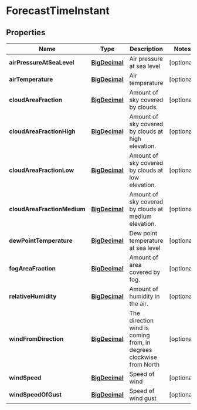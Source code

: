 

# ForecastTimeInstant

## Properties

Name | Type | Description | Notes
------------ | ------------- | ------------- | -------------
**airPressureAtSeaLevel** | [**BigDecimal**](BigDecimal.md) | Air pressure at sea level |  [optional]
**airTemperature** | [**BigDecimal**](BigDecimal.md) | Air temperature |  [optional]
**cloudAreaFraction** | [**BigDecimal**](BigDecimal.md) | Amount of sky covered by clouds. |  [optional]
**cloudAreaFractionHigh** | [**BigDecimal**](BigDecimal.md) | Amount of sky covered by clouds at high elevation. |  [optional]
**cloudAreaFractionLow** | [**BigDecimal**](BigDecimal.md) | Amount of sky covered by clouds at low elevation. |  [optional]
**cloudAreaFractionMedium** | [**BigDecimal**](BigDecimal.md) | Amount of sky covered by clouds at medium elevation. |  [optional]
**dewPointTemperature** | [**BigDecimal**](BigDecimal.md) | Dew point temperature at sea level |  [optional]
**fogAreaFraction** | [**BigDecimal**](BigDecimal.md) | Amount of area covered by fog. |  [optional]
**relativeHumidity** | [**BigDecimal**](BigDecimal.md) | Amount of humidity in the air. |  [optional]
**windFromDirection** | [**BigDecimal**](BigDecimal.md) | The direction wind is coming from, in degrees clockwise from North |  [optional]
**windSpeed** | [**BigDecimal**](BigDecimal.md) | Speed of wind |  [optional]
**windSpeedOfGust** | [**BigDecimal**](BigDecimal.md) | Speed of wind gust |  [optional]




